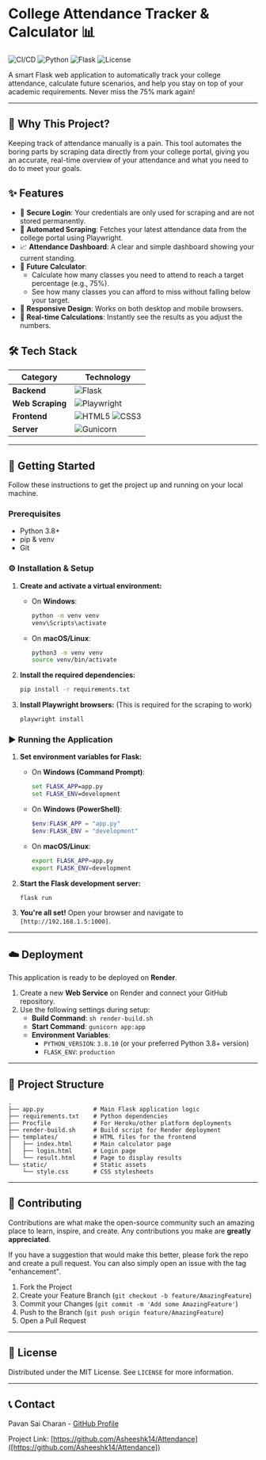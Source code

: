# College Attendance Tracker & Calculator 📊

![CI/CD](https://img.shields.io/badge/build-passing-brightgreen)
![Python](https://img.shields.io/badge/python-3.8+-blue.svg)
![Flask](https://img.shields.io/badge/flask-3.1.0-orange)
![License](https://img.shields.io/badge/license-MIT-green)

A smart Flask web application to automatically track your college attendance, calculate future scenarios, and help you stay on top of your academic requirements. Never miss the 75% mark again!




---

## 🤔 Why This Project?

Keeping track of attendance manually is a pain. This tool automates the boring parts by scraping data directly from your college portal, giving you an accurate, real-time overview of your attendance and what you need to do to meet your goals.

## ✨ Features

*   🔐 **Secure Login**: Your credentials are only used for scraping and are not stored permanently.
*   🤖 **Automated Scraping**: Fetches your latest attendance data from the college portal using Playwright.
*   📈 **Attendance Dashboard**: A clear and simple dashboard showing your current standing.
*   🧮 **Future Calculator**:
    *   Calculate how many classes you need to attend to reach a target percentage (e.g., 75%).
    *   See how many classes you can afford to miss without falling below your target.
*   📱 **Responsive Design**: Works on both desktop and mobile browsers.
*   🔄 **Real-time Calculations**: Instantly see the results as you adjust the numbers.

## 🛠️ Tech Stack

| Category         | Technology                                                              |
| ---------------- | ----------------------------------------------------------------------- |
| **Backend**      | ![Flask](https://img.shields.io/badge/-Flask-000000?style=flat-square&logo=flask) |
| **Web Scraping** | ![Playwright](https://img.shields.io/badge/-Playwright-2EAD33?style=flat-square&logo=playwright) |
| **Frontend**     | ![HTML5](https://img.shields.io/badge/-HTML5-E34F26?style=flat-square&logo=html5) ![CSS3](https://img.shields.io/badge/-CSS3-1572B6?style=flat-square&logo=css3) |
| **Server**       | ![Gunicorn](https://img.shields.io/badge/-Gunicorn-499848?style=flat-square&logo=gunicorn) |

---

## 🚀 Getting Started

Follow these instructions to get the project up and running on your local machine.

### Prerequisites

*   Python 3.8+
*   pip & venv
*   Git

### ⚙️ Installation & Setup



1.  **Create and activate a virtual environment:**
    *   On **Windows**:
        ```sh
        python -m venv venv
        venv\Scripts\activate
        ```
    *   On **macOS/Linux**:
        ```sh
        python3 -m venv venv
        source venv/bin/activate
        ```

2.  **Install the required dependencies:**
    ```sh
    pip install -r requirements.txt
    ```

3.  **Install Playwright browsers:** (This is required for the scraping to work)
    ```sh
    playwright install
    ```

### ▶️ Running the Application

1.  **Set environment variables for Flask:**
    *   On **Windows (Command Prompt)**:
        ```cmd
        set FLASK_APP=app.py
        set FLASK_ENV=development
        ```
    *   On **Windows (PowerShell)**:
        ```powershell
        $env:FLASK_APP = "app.py"
        $env:FLASK_ENV = "development"
        ```
    *   On **macOS/Linux**:
        ```sh
        export FLASK_APP=app.py
        export FLASK_ENV=development
        ```

2.  **Start the Flask development server:**
    ```sh
    flask run
    ```

3.  **You're all set!** Open your browser and navigate to `[http://192.168.1.5:1000]`.

---

## ☁️ Deployment

This application is ready to be deployed on **Render**.

1.  Create a new **Web Service** on Render and connect your GitHub repository.
2.  Use the following settings during setup:
    *   **Build Command**: `sh render-build.sh`
    *   **Start Command**: `gunicorn app:app`
    *   **Environment Variables**:
        *   `PYTHON_VERSION`: `3.8.10` (or your preferred Python 3.8+ version)
        *   `FLASK_ENV`: `production`

---

## 📁 Project Structure

```
.
├── app.py              # Main Flask application logic
├── requirements.txt    # Python dependencies
├── Procfile            # For Heroku/other platform deployments
├── render-build.sh     # Build script for Render deployment
├── templates/          # HTML files for the frontend
│   ├── index.html      # Main calculator page
│   ├── login.html      # Login page
│   └── result.html     # Page to display results
└── static/             # Static assets
    └── style.css       # CSS stylesheets
```

---

## 🙌 Contributing

Contributions are what make the open-source community such an amazing place to learn, inspire, and create. Any contributions you make are **greatly appreciated**.

If you have a suggestion that would make this better, please fork the repo and create a pull request. You can also simply open an issue with the tag "enhancement".

1.  Fork the Project
2.  Create your Feature Branch (`git checkout -b feature/AmazingFeature`)
3.  Commit your Changes (`git commit -m 'Add some AmazingFeature'`)
4.  Push to the Branch (`git push origin feature/AmazingFeature`)
5.  Open a Pull Request

---

## 📄 License

Distributed under the MIT License. See `LICENSE` for more information.

---

## 📞 Contact

Pavan Sai Charan - [GitHub Profile](https://github.com/Asheeshk14)

Project Link: [https://github.com/Asheeshk14/Attendance]([https://github.com/Asheeshk14/Attendance]) 

